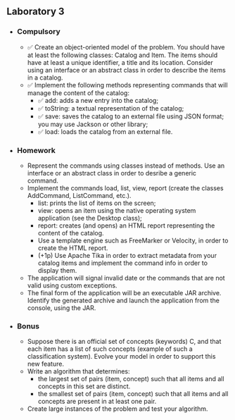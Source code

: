 <h2> Laboratory 3 </h2>
<ul>
  <li> <h3> Compulsory </h3> 
    <ul>
      <li> &#9989;  Create an object-oriented model of the problem. You should have at least the following classes: Catalog and Item. The items should have at least a unique identifier, a title and its location. Consider using an interface or an abstract class in order to describe the items in a catalog. </li> 
      <li>  &#9989; Implement the following methods representing commands that will manage the content of the catalog: 
      <ul>
        <li> &#9989; add: adds a new entry into the catalog; </li>
        <li> &#9989; toString: a textual representation of the catalog; </li>
        <li> &#9989; save: saves the catalog to an external file using JSON format; you may use Jackson or other library; </li>
        <li> &#9989; load: loads the catalog from an external file. </li>
        </ul>
      </li> 
    </ul>
  </li>
  <li> <h3> Homework </h3> 
     <ul>
      <li> Represent the commands using classes instead of methods. Use an interface or an abstract class in order to desribe a generic command. </li> 
      <li> Implement the commands load, list, view, report (create the classes AddCommand, ListCommand, etc.).
       <ul>
         <li> list: prints the list of items on the screen; </li>
         <li> view: opens an item using the native operating system application (see the Desktop class); </li>
         <li> report: creates (and opens) an HTML report representing the content of the catalog. </li>
         <li> Use a template engine such as FreeMarker or Velocity, in order to create the HTML report. </li>
         <li> (+1p) Use Apache Tika in order to extract metadata from your catalog items and implement the command info in order to display them. </li>
        </ul>
       </li> 
      <li> The application will signal invalid date or the commands that are not valid using custom exceptions.</li> 
      <li> The final form of the application will be an executable JAR archive. Identify the generated archive and launch the application from the console, using the JAR.</li> 
    </ul>
  </li>
  <li> <h3> Bonus </h3> 
    <ul>
      <li> Suppose there is an official set of concepts (keywords) C, and that each item has a list of such concepts (example of such a classification system). Evolve your model in order to support this new feature. </li> 
      <li> Write an algorithm that determines: 
      <ul>
        <li> the largest set of pairs (item, concept) such that all items and all concepts in this set are distinct. </li>
         <li> the smallest set of pairs (item, concept) such that all items and all concepts are present in at least one pair. </li>
        </ul>
      </li> 
      <li> Create large instances of the problem and test your algorithm. </li> 
    </ul>
  </li>
 </ul>
